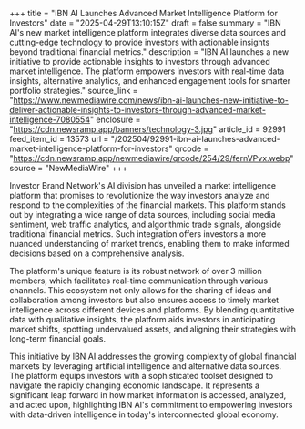 +++
title = "IBN AI Launches Advanced Market Intelligence Platform for Investors"
date = "2025-04-29T13:10:15Z"
draft = false
summary = "IBN AI's new market intelligence platform integrates diverse data sources and cutting-edge technology to provide investors with actionable insights beyond traditional financial metrics."
description = "IBN AI launches a new initiative to provide actionable insights to investors through advanced market intelligence. The platform empowers investors with real-time data insights, alternative analytics, and enhanced engagement tools for smarter portfolio strategies."
source_link = "https://www.newmediawire.com/news/ibn-ai-launches-new-initiative-to-deliver-actionable-insights-to-investors-through-advanced-market-intelligence-7080554"
enclosure = "https://cdn.newsramp.app/banners/technology-3.jpg"
article_id = 92991
feed_item_id = 13573
url = "/202504/92991-ibn-ai-launches-advanced-market-intelligence-platform-for-investors"
qrcode = "https://cdn.newsramp.app/newmediawire/qrcode/254/29/fernVPvx.webp"
source = "NewMediaWire"
+++

<p>Investor Brand Network's AI division has unveiled a market intelligence platform that promises to revolutionize the way investors analyze and respond to the complexities of the financial markets. This platform stands out by integrating a wide range of data sources, including social media sentiment, web traffic analytics, and algorithmic trade signals, alongside traditional financial metrics. Such integration offers investors a more nuanced understanding of market trends, enabling them to make informed decisions based on a comprehensive analysis.</p><p>The platform's unique feature is its robust network of over 3 million members, which facilitates real-time communication through various channels. This ecosystem not only allows for the sharing of ideas and collaboration among investors but also ensures access to timely market intelligence across different devices and platforms. By blending quantitative data with qualitative insights, the platform aids investors in anticipating market shifts, spotting undervalued assets, and aligning their strategies with long-term financial goals.</p><p>This initiative by IBN AI addresses the growing complexity of global financial markets by leveraging artificial intelligence and alternative data sources. The platform equips investors with a sophisticated toolset designed to navigate the rapidly changing economic landscape. It represents a significant leap forward in how market information is accessed, analyzed, and acted upon, highlighting IBN AI's commitment to empowering investors with data-driven intelligence in today's interconnected global economy.</p>